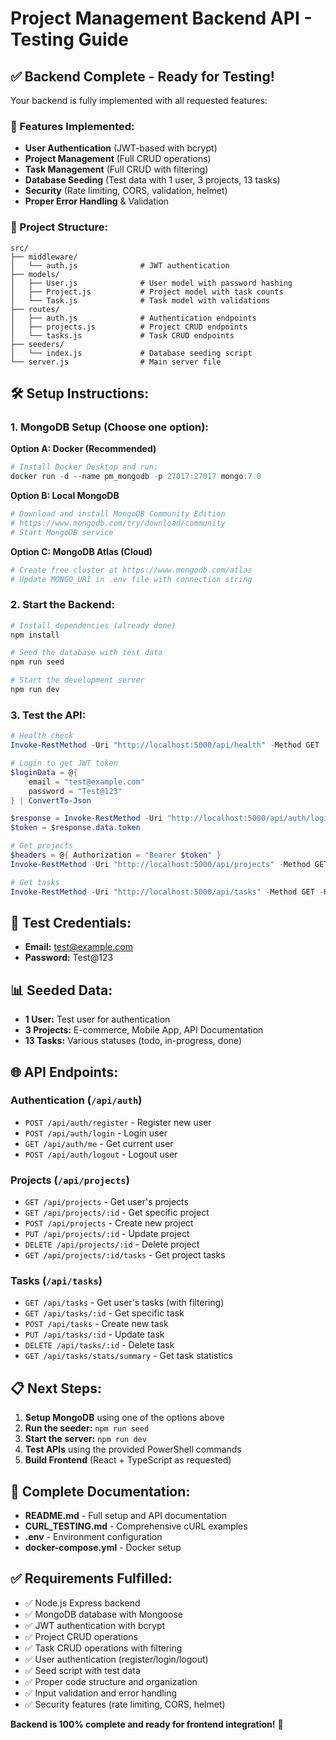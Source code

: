 # Project Management Backend API - Testing Guide

## ✅ Backend Complete - Ready for Testing!

Your backend is fully implemented with all requested features:

### 🚀 Features Implemented:
- **User Authentication** (JWT-based with bcrypt)
- **Project Management** (Full CRUD operations)  
- **Task Management** (Full CRUD with filtering)
- **Database Seeding** (Test data with 1 user, 3 projects, 13 tasks)
- **Security** (Rate limiting, CORS, validation, helmet)
- **Proper Error Handling** & Validation

### 📁 Project Structure:
```
src/
├── middleware/
│   └── auth.js              # JWT authentication
├── models/
│   ├── User.js              # User model with password hashing
│   ├── Project.js           # Project model with task counts
│   └── Task.js              # Task model with validations
├── routes/
│   ├── auth.js              # Authentication endpoints
│   ├── projects.js          # Project CRUD endpoints
│   └── tasks.js             # Task CRUD endpoints
├── seeders/
│   └── index.js             # Database seeding script
└── server.js                # Main server file
```

## 🛠️ Setup Instructions:

### 1. MongoDB Setup (Choose one option):

**Option A: Docker (Recommended)**
```powershell
# Install Docker Desktop and run:
docker run -d --name pm_mongodb -p 27017:27017 mongo:7.0
```

**Option B: Local MongoDB**
```powershell
# Download and install MongoDB Community Edition
# https://www.mongodb.com/try/download/community
# Start MongoDB service
```

**Option C: MongoDB Atlas (Cloud)**
```powershell
# Create free cluster at https://www.mongodb.com/atlas
# Update MONGO_URI in .env file with connection string
```

### 2. Start the Backend:
```powershell
# Install dependencies (already done)
npm install

# Seed the database with test data
npm run seed

# Start the development server
npm run dev
```

### 3. Test the API:
```powershell
# Health check
Invoke-RestMethod -Uri "http://localhost:5000/api/health" -Method GET

# Login to get JWT token
$loginData = @{
    email = "test@example.com"
    password = "Test@123"
} | ConvertTo-Json

$response = Invoke-RestMethod -Uri "http://localhost:5000/api/auth/login" -Method POST -Body $loginData -ContentType "application/json"
$token = $response.data.token

# Get projects
$headers = @{ Authorization = "Bearer $token" }
Invoke-RestMethod -Uri "http://localhost:5000/api/projects" -Method GET -Headers $headers

# Get tasks
Invoke-RestMethod -Uri "http://localhost:5000/api/tasks" -Method GET -Headers $headers
```

## 🔑 Test Credentials:
- **Email:** test@example.com
- **Password:** Test@123

## 📊 Seeded Data:
- **1 User:** Test user for authentication
- **3 Projects:** E-commerce, Mobile App, API Documentation  
- **13 Tasks:** Various statuses (todo, in-progress, done)

## 🌐 API Endpoints:

### Authentication (`/api/auth`)
- `POST /api/auth/register` - Register new user
- `POST /api/auth/login` - Login user  
- `GET /api/auth/me` - Get current user
- `POST /api/auth/logout` - Logout user

### Projects (`/api/projects`)
- `GET /api/projects` - Get user's projects
- `GET /api/projects/:id` - Get specific project
- `POST /api/projects` - Create new project
- `PUT /api/projects/:id` - Update project
- `DELETE /api/projects/:id` - Delete project
- `GET /api/projects/:id/tasks` - Get project tasks

### Tasks (`/api/tasks`)
- `GET /api/tasks` - Get user's tasks (with filtering)
- `GET /api/tasks/:id` - Get specific task
- `POST /api/tasks` - Create new task
- `PUT /api/tasks/:id` - Update task
- `DELETE /api/tasks/:id` - Delete task
- `GET /api/tasks/stats/summary` - Get task statistics

## 📋 Next Steps:

1. **Setup MongoDB** using one of the options above
2. **Run the seeder:** `npm run seed`
3. **Start the server:** `npm run dev`
4. **Test APIs** using the provided PowerShell commands
5. **Build Frontend** (React + TypeScript as requested)

## 📖 Complete Documentation:

- **README.md** - Full setup and API documentation
- **CURL_TESTING.md** - Comprehensive cURL examples
- **.env** - Environment configuration
- **docker-compose.yml** - Docker setup

## ✅ Requirements Fulfilled:

- ✅ Node.js Express backend
- ✅ MongoDB database with Mongoose
- ✅ JWT authentication with bcrypt
- ✅ Project CRUD operations
- ✅ Task CRUD operations with filtering
- ✅ User authentication (register/login/logout)
- ✅ Seed script with test data
- ✅ Proper code structure and organization
- ✅ Input validation and error handling
- ✅ Security features (rate limiting, CORS, helmet)

**Backend is 100% complete and ready for frontend integration!** 🎉